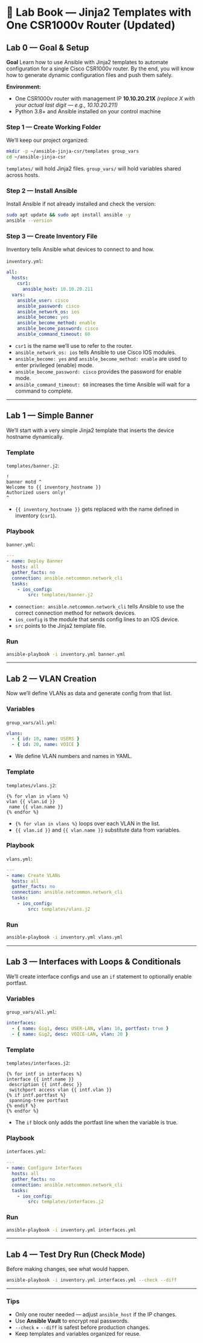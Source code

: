 # 🧪 Lab Book — Jinja2 Templates with One CSR1000v Router (Updated)

## Lab 0 — Goal & Setup

**Goal**
Learn how to use Ansible with Jinja2 templates to automate configuration for a single Cisco CSR1000v router. By the end, you will know how to generate dynamic configuration files and push them safely.

**Environment:**

* One CSR1000v router with management IP **10.10.20.21X**
  *(replace X with your actual last digit — e.g., 10.10.20.211)*
* Python 3.8+ and Ansible installed on your control machine

### Step 1 — Create Working Folder

We’ll keep our project organized:

```bash
mkdir -p ~/ansible-jinja-csr/templates group_vars
cd ~/ansible-jinja-csr
```

`templates/` will hold Jinja2 files. `group_vars/` will hold variables shared across hosts.

### Step 2 — Install Ansible

Install Ansible if not already installed and check the version:

```bash
sudo apt update && sudo apt install ansible -y
ansible --version
```

### Step 3 — Create Inventory File

Inventory tells Ansible what devices to connect to and how.

`inventory.yml`:

```yaml
all:
  hosts:
    csr1:
      ansible_host: 10.10.20.211
  vars:
    ansible_user: cisco
    ansible_password: cisco
    ansible_network_os: ios
    ansible_become: yes
    ansible_become_method: enable
    ansible_become_password: cisco
    ansible_command_timeout: 60
```

* `csr1` is the name we’ll use to refer to the router.
* `ansible_network_os: ios` tells Ansible to use Cisco IOS modules.
* `ansible_become: yes` and `ansible_become_method: enable` are used to enter privileged (enable) mode.
* `ansible_become_password: cisco` provides the password for enable mode.
* `ansible_command_timeout: 60` increases the time Ansible will wait for a command to complete.

---

## Lab 1 — Simple Banner

We’ll start with a very simple Jinja2 template that inserts the device hostname dynamically.

### Template

`templates/banner.j2`:

```jinja
!
banner motd ^
Welcome to {{ inventory_hostname }}
Authorized users only!
^
```

* `{{ inventory_hostname }}` gets replaced with the name defined in inventory (`csr1`).

### Playbook

`banner.yml`:

```yaml
---
- name: Deploy Banner
  hosts: all
  gather_facts: no
  connection: ansible.netcommon.network_cli
  tasks:
    - ios_config:
        src: templates/banner.j2
```

* `connection: ansible.netcommon.network_cli` tells Ansible to use the correct connection method for network devices.
* `ios_config` is the module that sends config lines to an IOS device.
* `src` points to the Jinja2 template file.

### Run

```bash
ansible-playbook -i inventory.yml banner.yml
```

---

## Lab 2 — VLAN Creation

Now we’ll define VLANs as data and generate config from that list.

### Variables

`group_vars/all.yml`:

```yaml
vlans:
  - { id: 10, name: USERS }
  - { id: 20, name: VOICE }
```

* We define VLAN numbers and names in YAML.

### Template

`templates/vlans.j2`:

```jinja
{% for vlan in vlans %}
vlan {{ vlan.id }}
 name {{ vlan.name }}
{% endfor %}
```

* `{% for vlan in vlans %}` loops over each VLAN in the list.
* `{{ vlan.id }}` and `{{ vlan.name }}` substitute data from variables.

### Playbook

`vlans.yml`:

```yaml
---
- name: Create VLANs
  hosts: all
  gather_facts: no
  connection: ansible.netcommon.network_cli
  tasks:
    - ios_config:
        src: templates/vlans.j2
```

### Run

```bash
ansible-playbook -i inventory.yml vlans.yml
```

---

## Lab 3 — Interfaces with Loops & Conditionals

We’ll create interface configs and use an `if` statement to optionally enable portfast.

### Variables

`group_vars/all.yml`:

```yaml
interfaces:
  - { name: Gig1, desc: USER-LAN, vlan: 10, portfast: true }
  - { name: Gig2, desc: VOICE-LAN, vlan: 20 }
```

### Template

`templates/interfaces.j2`:

```jinja
{% for intf in interfaces %}
interface {{ intf.name }}
 description {{ intf.desc }}
 switchport access vlan {{ intf.vlan }}
{% if intf.portfast %}
 spanning-tree portfast
{% endif %}
{% endfor %}
```

* The `if` block only adds the portfast line when the variable is true.

### Playbook

`interfaces.yml`:

```yaml
---
- name: Configure Interfaces
  hosts: all
  gather_facts: no
  connection: ansible.netcommon.network_cli
  tasks:
    - ios_config:
        src: templates/interfaces.j2
```

### Run

```bash
ansible-playbook -i inventory.yml interfaces.yml
```

---

## Lab 4 — Test Dry Run (Check Mode)

Before making changes, see what would happen.

```bash
ansible-playbook -i inventory.yml interfaces.yml --check --diff
```

---

### Tips

* Only one router needed — adjust `ansible_host` if the IP changes.
* Use **Ansible Vault** to encrypt real passwords.
* `--check` + `--diff` is safest before production changes.
* Keep templates and variables organized for reuse.
